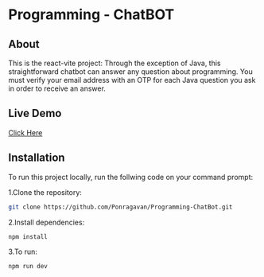 # Programming - ChatBOT

## About 

  This is the react-vite project:  Through the exception of Java, this straightforward chatbot can answer any question about programming. You must verify your email address with an OTP for each Java question you ask in order to receive an answer.

## Live Demo

  [Click Here](https://programming-chatbot.netlify.app/)

## Installation

To run this project locally, run the follwing code on your command prompt:

1.Clone the repository:

```bash
git clone https://github.com/Ponragavan/Programming-ChatBot.git
```

2.Install dependencies:

```bash
npm install
```

3.To run:

```bash
npm run dev
```
